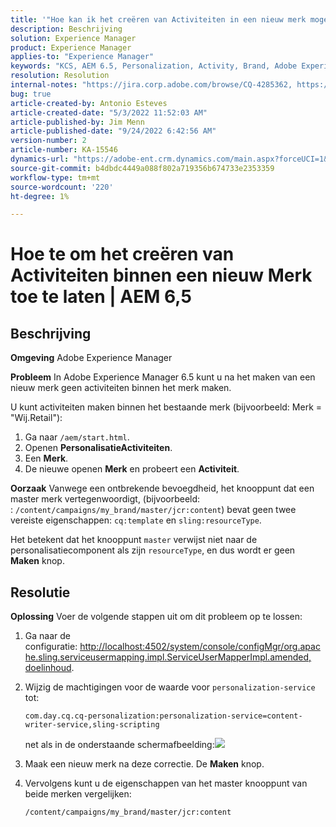 ```yaml
---
title: '"Hoe kan ik het creëren van Activiteiten in een nieuw merk mogelijk maken? | AEM 6,5 inch'
description: Beschrijving
solution: Experience Manager
product: Experience Manager
applies-to: "Experience Manager"
keywords: "KCS, AEM 6.5, Personalization, Activity, Brand, Adobe Experience Manager, enable, create, creating"
resolution: Resolution
internal-notes: "https://jira.corp.adobe.com/browse/CQ-4285362, https://jira.corp.adobe.com/browse/CQ-4278366, https://daycare.day.com/content/home/ubs_cq/ubs_ch/fit_internet/214314.html#post0006"
bug: true
article-created-by: Antonio Esteves
article-created-date: "5/3/2022 11:52:03 AM"
article-published-by: Jim Menn
article-published-date: "9/24/2022 6:42:56 AM"
version-number: 2
article-number: KA-15546
dynamics-url: "https://adobe-ent.crm.dynamics.com/main.aspx?forceUCI=1&pagetype=entityrecord&etn=knowledgearticle&id=68bed771-d7ca-ec11-a7b5-6045bd00db33"
source-git-commit: b4dbdc4449a088f802a719356b674733e2353359
workflow-type: tm+mt
source-wordcount: '220'
ht-degree: 1%

---
```


# Hoe te om het creëren van Activiteiten binnen een nieuw Merk toe te laten | AEM 6,5

## Beschrijving


<b>Omgeving</b>
Adobe Experience Manager

<b>Probleem</b>
In Adobe Experience Manager 6.5 kunt u na het maken van een nieuw merk geen activiteiten binnen het merk maken.

U kunt activiteiten maken binnen het bestaande merk (bijvoorbeeld: Merk = &quot;Wij.Retail&quot;):

1. Ga naar `/aem/start.html`.
2. Openen <b>Personalisatie</b><b>Activiteiten</b>.
3. Een <b>Merk</b>.
4. De nieuwe openen <b>Merk</b> en probeert een <b>Activiteit</b>.


<b>Oorzaak</b>
Vanwege een ontbrekende bevoegdheid, het knooppunt dat een master merk vertegenwoordigt, (bijvoorbeeld: : `/content/campaigns/my_brand/master/jcr:content`) bevat geen twee vereiste eigenschappen: `cq:template` en `sling:resourceType`.

Het betekent dat het knooppunt `master` verwijst niet naar de personalisatiecomponent als zijn `resourceType`, en dus wordt er geen <b>Maken</b> knop.








## Resolutie


<b>Oplossing</b>
Voer de volgende stappen uit om dit probleem op te lossen:

1. Ga naar de configuratie: [http://localhost:4502/system/console/configMgr/org.apache.sling.serviceusermapping.impl.ServiceUserMapperImpl.amended, doelinhoud](http://localhost:4502/system/console/configMgr/org.apache.sling.serviceusermapping.impl.ServiceUserMapperImpl.amended).
2. Wijzig de machtigingen voor de waarde voor `personalization-service` tot:

   `com.day.cq.cq-personalization:personalization-service=content-writer-service,sling-scripting`

   net als in de onderstaande schermafbeelding:![](https://adobe.sharepoint.com/sites/D365EntAttachments/knowledgearticle/How%20to%20enable%20creating%20Activities%20inside%20a%20new%20Brand%20-%20Personalization%20-%20AEM%206-5_19685F9AF794EA11A811000D3A303484/Activity_Brand_Create.jpg)
3. Maak een nieuw merk na deze correctie. De <b>Maken</b> knop.
4. Vervolgens kunt u de eigenschappen van het master knooppunt van beide merken vergelijken:


   ```
   /content/campaigns/my_brand/master/jcr:content
   ```



